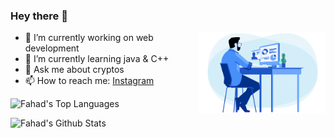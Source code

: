 ### Hey there 👋
<a href="#"><img align="right" width="40%" height="auto" src="Assets/2be1ce_864567900845418ebfd61e297637464d_mv2.gif" height="10px"/></a>
- 🔭 I’m currently working on web development
- 🌱 I’m currently learning java & C++
- 💬 Ask me about cryptos
- 📫 How to reach me: [Instagram](https://www.instagram.com/fahad_.salim/)

<img alt="Fahad's Top Languages" src="https://github-readme-stats.vercel.app/api/top-langs/?username=fahadsalim02&langs_count=8&count_private=true&layout=compact&theme=react&hide_border=true&bg_color=0D1117"> &nbsp;&nbsp; 

<img alt="Fahad's Github Stats" src="https://github-readme-stats.vercel.app/api?username=fahadsalim02&show_icons=true&count_private=true&theme=react&hide_border=true&bg_color=0D1117">


